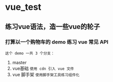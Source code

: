 # vue_test

## 练习vue语法，造一些vue的轮子

### 打算以一个购物车的 demo 练习 vue 常见 API

```这个 demo 一共 3 个分支：```

1. master
2. vue基础
```使用 cdn 引入 vue 文件```
3. vue 脚手架
```使用脚手架工具练习组件化```
